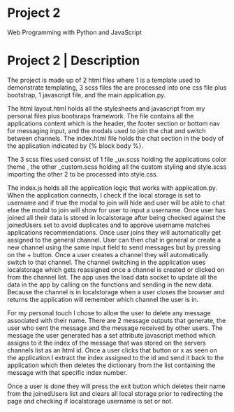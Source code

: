# Project 2

Web Programming with Python and JavaScript

# Project 2 | Description

The project is made up of 2 html files where 1 is a template used to demonstrate templating, 3 scss files the are processed into one css file plus bootstrap, 1 javascript file, and the main application.py. 

The html layout.html holds all the stylesheets and javascript from my personal files plus bootsraps framework. The file contains all the applications content which is the header, the footer section or bottom nav for messaging input, and the modals used to join the chat and switch between channels. The index.html file holds the chat section in the body of the application indicated by {% block body %}.

The 3 scss files used consist of 1 file _ux.scss holding the applications color theme , the other _custom.scss holding all the custom styling and style.scss importing the other 2 to be processed into style.css. 

The index.js holds all the application logic that works with application.py. When the application connects, I check if the local storage is set to username and if true the modal to join will hide and user will be able to chat else the modal to join will show for user to input a username. Once user has joined all their data is stored in localstorage after being checked against the joinedUsers set to avoid duplicates and to approve username matches applications recommendations. Once user joins they will automatically get assigned to the general channel. User can then chat in general or create a new channel using the same input field to send messages but by pressing on the + button. Once a user creates a channel they will automatically switch to that channel. The channel switching in the application uses localstorage which gets reassigned once a channel is created or clicked on from the channel list. The app uses the load data socket to update all the data in the app by calling on the functions and sending in the new data. Because the channel is in localstorage when a user closes the browser and returns the application will remember which channel the user is in. 

For my personal touch I chose to allow the user to delete any message associated with their name. There are 2 message outputs that generate, the user who sent the message and the message received by other users. The message the user generated has a set attribute javascript method which assigns to it the index of the message that was stored on the servers channels list as an html id. Once a user clicks that button or x as seen on the application I extract the index assigned to the id and send it back to the application which then deletes the dictionary from the list containing the message with that specific index number. 

Once a user is done they will press the exit button which deletes their name from the joinedUsers list and clears all local storage prior to redirecting the page and checking if localstorage username is set or not. 

